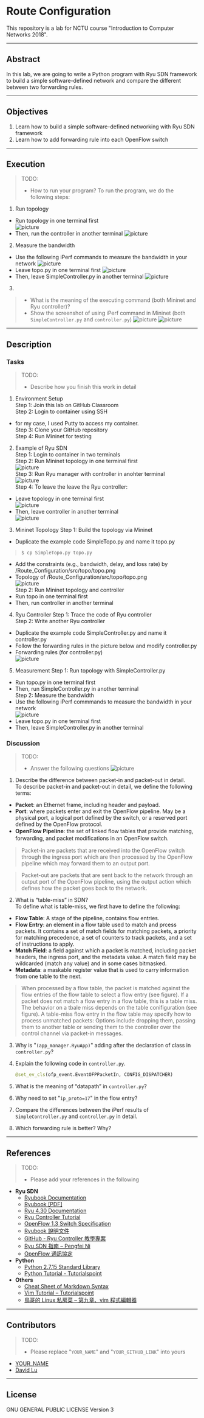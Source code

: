 # Route Configuration

This repository is a lab for NCTU course "Introduction to Computer Networks 2018".

---
## Abstract

In this lab, we are going to write a Python program with Ryu SDN framework to build a simple software-defined network and compare the different between two forwarding rules.

---
## Objectives

1. Learn how to build a simple software-defined networking with Ryu SDN framework
2. Learn how to add forwarding rule into each OpenFlow switch

---
## Execution

> TODO:
> * How to run your program?
To run the program, we do the following steps:
1. Run topology 
* Run topology in one terminal first <br />
![picture](runtopofirst.JPG)
* Then, run the controller in another terminal
![picture](thencontroller.JPG)
2. Measure the bandwidth 
* Use the following iPerf commands to measure the bandwidth in your network
![picture](iperfcommand.JPG)
* Leave topo.py in one terminal first
![picture](exit.JPG)
* Then, leave SimpleController.py in another terminal
![picture](leavecontroller.JPG)
3.
> * What is the meaning of the executing command (both Mininet and Ryu controller)?
> * Show the screenshot of using iPerf command in Mininet (both `SimpleController.py` and `controller.py`)
![picture](iperfresult1.JPG)
![picture](iperfresult2.JPG)

---
## Description

### Tasks

> TODO:
> * Describe how you finish this work in detail

1. Environment Setup <br />
Step 1: Join this lab on GitHub Classroom <br />
Step 2: Login to container using SSH <br />
* for my case, I used Putty to access my container.<br />
Step 3: Clone your GitHub repository <br />
Step 4: Run Mininet for testing <br />
2. Example of Ryu SDN <br />
Step 1: Login to container in two terminals <br />
Step 2: Run Mininet topology in one terminal first <br />
![picture](runtopofirst.JPG)<br />
Step 3: Run Ryu manager with controller in anohter terminal <br />
![picture](thencontroller.JPG)<br />
Step 4: To leave the leave the Ryu controller: <br />
* Leave topology in one terminal first<br />
![picture](exit.JPG)<br />
* Then, leave controller in another terminal<br />
![picture](leavecontroller.JPG)<br />

3. Mininet Topology
Step 1: Build the topology via Mininet<br />
* Duplicate the example code SimpleTopo.py and name it topo.py<br />
> `$ cp SimpleTopo.py topo.py`<br />
* Add the constraints (e.g., bandwidth, delay, and loss rate) by /Route_Configuration/src/topo/topo.png<br />
* Topology of /Route_Configuration/src/topo/topo.png<br />
![picture](/src/topo/topo.png)<br />
Step 2: Run Mininet topology and controller<br />
* Run topo in one terminal first<br />
* Then, run controller in another terminal<br />

4. Ryu Controller
Step 1: Trace the code of Ryu controller<br />
Step 2: Write another Ryu controller<br />
* Duplicate the example code SimpleController.py and name it controller.py<br />
* Follow the forwarding rules in the picture below and modify controller.py<br />
* Forwarding rules (for controller.py)<br />
![picture](forwardingrules.jpg)

5. Measurement
Step 1: Run topology with SimpleController.py<br />
* Run topo.py in one terminal first <br />
* Then, run SimpleController.py in another terminal<br />
Step 2: Measure the bandwidth<br />
* Use the following iPerf commmands to measure the bandwidth in your network<br />
![picture](iperfcommands.jpg)
* Leave topo.py in one terminal first<br />
* Then, leave SimpleController.py in another terminal<br />


### Discussion

> TODO:
> * Answer the following questions
![picture](Openflow.jpg)
1. Describe the difference between packet-in and packet-out in detail.<br />
To describe packet-in and packet-out in detail, we define the following terms:<br />
* **Packet**: an Ethernet frame, including header and payload.<br />
* **Port**: where packets enter and exit the OpenFlow pipeline. May be a physical port, a logical port defined by the switch, or a reserved port defined by the OpenFlow protocol.<br />
* **OpenFlow Pipeline**: the set of linked ﬂow tables that provide matching, forwarding, and packet modiﬁcations in an OpenFlow switch. <br />

> Packet-in are packets that are received into the OpenFlow switch through the ingress port which are then processed by the OpenFlow pipeline which may forward them to an output port.<br />

> Packet-out are packets that are sent back to the network through an output port of the OpenFlow pipeline, using the output action which defines how the packet goes back to the network.

   
2. What is “table-miss” in SDN? <br />
To define what is table-miss, we first have to define the following:<br />
* **Flow Table**: A stage of the pipeline, contains flow entries.<br />
* **Flow Entry**: an element in a flow table used to match and prcess packets. It contains a set of match fields for matching packets, a priority for matching precedence, a set of counters to track packets, and a set of instructions to apply.<br />
* **Match Field**: a field against which a packet is matched, including packet headers, the ingress port, and the metadata value. A match field may be wildcarded (match any value) and in some cases bitmasked.<br />
* **Metadata**: a maskable register value that is used to carry information from one table to the next.<br />

> When processed by a flow table, the packet is matched against the flow entries of the flow table to select a flow entry (see figure). If a packet does not match a flow entry in a flow table, this is a table miss. The behavior on a tbale miss depends on the table conifiguration (see figure). A table-miss flow entry in the flow table may specify how to process unmatched packets: Options include dropping them, passing them to another table or sending them to the controller over the control channel via packet-in messages.
   
3. Why is "`(app_manager.RyuApp)`" adding after the declaration of class in `controller.py`?

   
4. Explain the following code in `controller.py`.
    ```python
    @set_ev_cls(ofp_event.EventOFPPacketIn, CONFIG_DISPATCHER)
    ```

5. What is the meaning of “datapath” in `controller.py`?
   
6. Why need to set "`ip_proto=17`" in the flow entry?
   
7. Compare the differences between the iPerf results of `SimpleController.py` and `controller.py` in detail.
   
8. Which forwarding rule is better? Why?

---
## References

> TODO: 
> * Please add your references in the following

* **Ryu SDN**
    * [Ryubook Documentation](https://osrg.github.io/ryu-book/en/html/)
    * [Ryubook [PDF]](https://osrg.github.io/ryu-book/en/Ryubook.pdf)
    * [Ryu 4.30 Documentation](https://github.com/mininet/mininet/wiki/Introduction-to-Mininet)
    * [Ryu Controller Tutorial](http://sdnhub.org/tutorials/ryu/)
    * [OpenFlow 1.3 Switch Specification](https://www.opennetworking.org/wp-content/uploads/2014/10/openflow-spec-v1.3.0.pdf)
    * [Ryubook 說明文件](https://osrg.github.io/ryu-book/zh_tw/html/)
    * [GitHub - Ryu Controller 教學專案](https://github.com/OSE-Lab/Learning-SDN/blob/master/Controller/Ryu/README.md)
    * [Ryu SDN 指南 – Pengfei Ni](https://feisky.gitbooks.io/sdn/sdn/ryu.html)
    * [OpenFlow 通訊協定](https://osrg.github.io/ryu-book/zh_tw/html/openflow_protocol.html)
* **Python**
    * [Python 2.7.15 Standard Library](https://docs.python.org/2/library/index.html)
    * [Python Tutorial - Tutorialspoint](https://www.tutorialspoint.com/python/)
* **Others**
    * [Cheat Sheet of Markdown Syntax](https://www.markdownguide.org/cheat-sheet)
    * [Vim Tutorial – Tutorialspoint](https://www.tutorialspoint.com/vim/index.htm)
    * [鳥哥的 Linux 私房菜 – 第九章、vim 程式編輯器](http://linux.vbird.org/linux_basic/0310vi.php)

---
## Contributors

> TODO:
> * Please replace "`YOUR_NAME`" and "`YOUR_GITHUB_LINK`" into yours

* [YOUR_NAME](YOUR_GITHUB_LINK)
* [David Lu](https://github.com/yungshenglu)

---
## License

GNU GENERAL PUBLIC LICENSE Version 3
